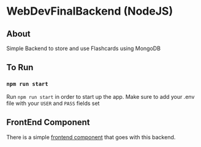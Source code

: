 # WebDevFinalBackend (NodeJS)
## About
Simple Backend to store and use Flashcards using MongoDB

## To Run

### `npm run start`
Run `npm run start` in order to start up the app. Make sure to add your .env file with your `USER` and `PASS` fields set

## FrontEnd Component
There is a simple [frontend component](https://github.com/thaggy/WebDevFinalFrontend) that goes with this backend.
